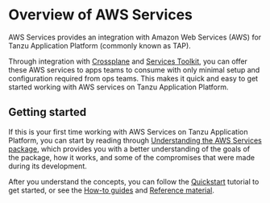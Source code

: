 # Overview of AWS Services

AWS Services provides an integration with Amazon Web Services (AWS) for Tanzu Application Platform
(commonly known as TAP).

Through integration with [Crossplane](../crossplane/about.hbs.md) and
[Services Toolkit](../services-toolkit/about.hbs.md), you can offer these AWS services to
apps teams to consume with only minimal setup and configuration required from ops teams.
This makes it quick and easy to get started working with AWS services on Tanzu Application Platform.

## <a id="getting-started"></a> Getting started

If this is your first time working with AWS Services on Tanzu Application Platform, you can start by
reading through [Understanding the AWS Services package](concepts/understanding-the-aws-services-package.hbs.md),
which provides you with a better understanding of the goals of the package, how it works, and some
of the compromises that were made during its development. <!-- could this just say "some of its limitations" -->

After you understand the concepts, you can follow the [Quickstart](tutorials/quickstart.hbs.md)
tutorial to get started, or see the [How-to guides](how-to-guides/index.hbs.md) and
[Reference material](reference/index.hbs.md).
